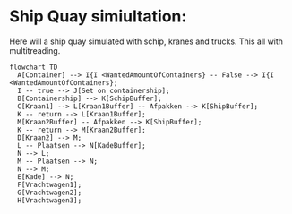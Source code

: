 # Ship Quay simiultation:

Here will a ship quay simulated with schip, kranes and trucks. This all with multitreading.

```mermaid
flowchart TD
  A[Container] --> I{I <WantedAmountOfContainers} -- False --> I{I <WantedAmountOfContainers};
  I -- true --> J[Set on containership];
  B[Containership] --> K[SchipBuffer];
  C[Kraan1] --> L[Kraan1Buffer] -- Afpakken --> K[ShipBuffer];
  K -- return --> L[Kraan1Buffer];
  M[Kraan2Buffer] -- Afpakken --> K[ShipBuffer];
  K -- return --> M[Kraan2Buffer];
  D[Kraan2] --> M;
  L -- Plaatsen --> N[KadeBuffer];
  N --> L;
  M -- Plaatsen --> N;
  N --> M;
  E[Kade] --> N;
  F[Vrachtwagen1];
  G[Vrachtwagen2];
  H[Vrachtwagen3];
```

